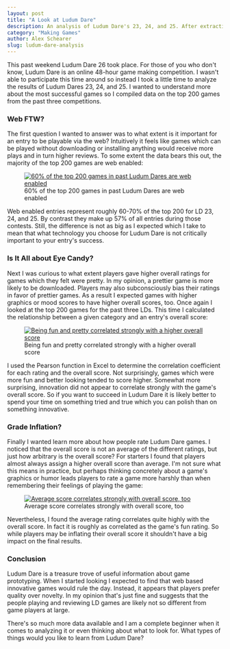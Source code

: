 ```yaml
---
layout: post
title: "A Look at Ludum Dare"
description: An analysis of Ludum Dare's 23, 24, and 25. After extracting data from these contests, what lessons can we draw from the data?
category: "Making Games"
author: Alex Schearer
slug: ludum-dare-analysis
---
```


This past weekend Ludum Dare 26 took place. 
For those of you who don't know, Ludum Dare is an online 48-hour game making 
competition. I wasn't able to participate this time around so instead I took a 
little time to analyze the results of Ludum Dares 23, 24, and 25. I wanted 
to understand more about the most successful games so I compiled data on the top 
200 games from the past three competitions.

### Web FTW?
The first question I wanted to answer was to what extent is it important for an 
entry to be playable via the web? Intuitively it feels like games which can be 
played without downloading or installing anything would receive more plays and in 
turn higher reviews. To some extent the data bears this out, the majority of the 
top 200 games are web enabled:

<figure>
    <a href="{{site.url}}/img/posts/2013-05-01-Ludum Dare Analysis/power-of-web.png">
        <img src="{{site.url}}/img/posts/2013-05-01-Ludum Dare Analysis/power-of-web.png" alt="60% of the top 200 games in past Ludum Dares are web enabled" />
    </a>
    <figcaption>60% of the top 200 games in past Ludum Dares are web enabled</figcaption>
</figure>

Web enabled entries represent roughly 60-70% of the top 200 for LD 23, 24, and 25. 
By contrast they make up 57% of all entries during those contests. Still, the 
difference is not as big as I expected which I take to mean that what technology 
you choose for Ludum Dare is not critically important to your entry's success. 

### Is It All about Eye Candy?
Next I was curious to what extent players gave higher overall ratings for games which 
they felt were pretty. In my opinion, a prettier game is more likely to be 
downloaded. Players may also subconsciously bias their ratings in favor of prettier 
games. As a result I expected games with higher graphics or mood scores to have 
higher overall scores, too. Once again I looked at the top 200 games for the past 
three LDs. This time I calculated the relationship between a given category and
an entry's overall score:

<figure>
    <a href="{{site.url}}/img/posts/2013-05-01-Ludum Dare Analysis/rating-correlation.png">
        <img src="{{site.url}}/img/posts/2013-05-01-Ludum Dare Analysis/rating-correlation.png" alt="Being fun and pretty correlated strongly with a higher overall score" />
    </a>
    <figcaption>Being fun and pretty correlated strongly with a higher overall score</figcaption>
</figure>

I used the Pearson function in Excel to determine the correlation coefficient for 
each rating and the overall score. Not surprisingly, games which were more fun and 
better looking tended to score higher. Somewhat more surprising, innovation did not 
appear to correlate strongly with the game's overall score. So if you want to 
succeed in Ludum Dare it is likely better to spend your time on something tried and 
true which you can polish than on something innovative.

### Grade Inflation?
Finally I wanted learn more about how people rate Ludum Dare games. I noticed that 
the overall score is not an average of the different ratings, but just how arbitrary 
is the overall score? For starters I found that players almost always assign a higher 
overall score than average. I'm not sure what this means in practice, but perhaps 
thinking concretely about a game's graphics or humor leads players to rate a game 
more harshly than when remembering their feelings of playing the game:

<figure>
    <a href="{{site.url}}/img/posts/2013-05-01-Ludum Dare Analysis/average-v-overall.png">
        <img src="{{site.url}}/img/posts/2013-05-01-Ludum Dare Analysis/average-v-overall.png" alt="Average score correlates strongly with overall score, too" />
    </a>
    <figcaption>Average score correlates strongly with overall score, too</figcaption>
</figure>

Nevertheless, I found the average rating correlates quite highly with the overall 
score. In fact it is roughly as correlated as the game's fun rating. So while 
players may be inflating their overall score it shouldn't have a big impact on the 
final results.

### Conclusion
Ludum Dare is a treasure trove of useful information about game prototyping. 
When I started looking I expected to find that web based innovative games 
would rule the day. Instead, it appears that players prefer quality over novelty. 
In my opinion that's just fine and suggests that the people playing and reviewing 
LD games are likely not so different from game players at large.

There's so much more data available and I am a complete beginner when it comes to 
analyzing it or even thinking about what to look for. What types of things would 
you like to learn from Ludum Dare?